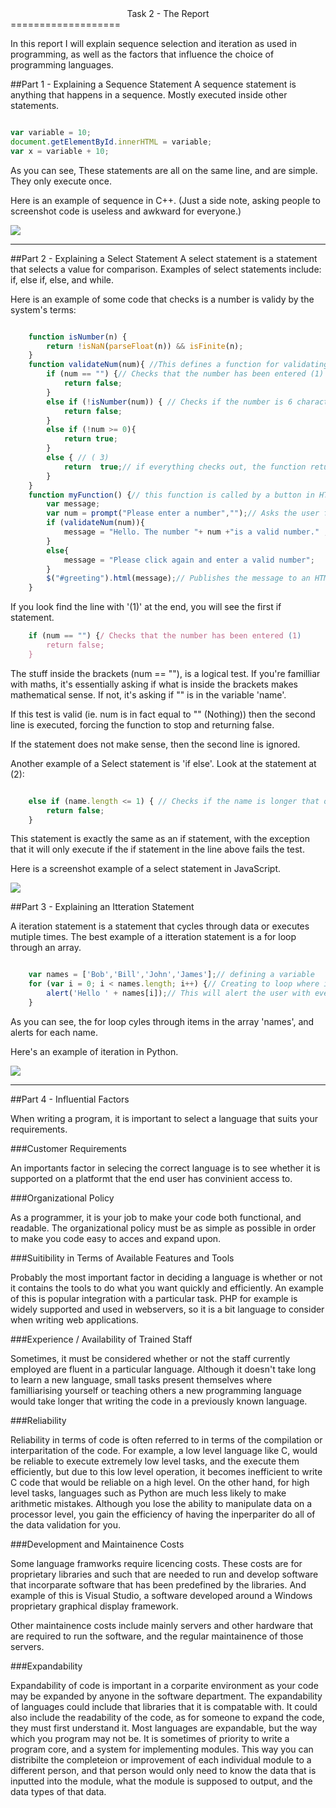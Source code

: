 <center>Task 2 - The Report</center>
===================

In this report I will explain sequence selection and iteration as used in programming, as well as the factors that influence the choice of programming languages.

##Part 1 - Explaining a Sequence Statement
A sequence statement is anything that happens in a sequence. Mostly executed inside other statements.

```Javascript

var variable = 10;
document.getElementById.innerHTML = variable;
var x = variable + 10;
```

As you can see, These statements are all on the same line, and are simple. They only execute once.

Here is an example of sequence in C++. (Just a side note, asking people to screenshot code is useless and awkward for everyone.)

<img src="http://i.cubeupload.com/maAqUq.png" style="max-width:100%;" />

-----------------

##Part 2 - Explaining a Select Statement
A select statement is a statement that selects a value for comparison. Examples of select statements include: if, else if, else, and while.

Here is an example of some code that checks is a number is validy by the system's terms:
```JavaScript

    function isNumber(n) {
        return !isNaN(parseFloat(n)) && isFinite(n);
    }
    function validateNum(num){ //This defines a function for validating a number.
        if (num == "") {// Checks that the number has been entered (1)
            return false;
        }
        else if (!isNumber(num)) { // Checks if the number is 6 characters long( 2)
            return false;
        }
        else if (!num >= 0){
    		return true;
    	}
        else { // ( 3)
            return  true;// if everything checks out, the function returns true
        }
    }
    function myFunction() {// this function is called by a button in HTML
        var message;
        var num = prompt("Please enter a number","");// Asks the user for input
        if (validateNum(num)){
            message = "Hello. The number "+ num +"is a valid number." ;
        }
        else{
            message = "Please click again and enter a valid number";
        }
        $("#greeting").html(message);// Publishes the message to an HTML element    
    }
```

If you look find the line with '(1)' at the end, you will see the first if statement.
```Javascript
    if (num == "") {/ Checks that the number has been entered (1)
        return false;
    }
```
The stuff inside the brackets (num == ""), is a logical test. If you're familliar with maths, it's essentially asking if what is inside the brackets makes mathematical sense. If not, it's asking if "" is in the variable 'name'.

If this test is valid (ie. num is in fact equal to "" (Nothing)) then the second line is executed, forcing the function to stop and returning false.

If the statement does not make sense, then the second line is ignored.

Another example of a Select statement is 'if else'. Look at the statement at (2):
```JavaScript

	else if (name.length <= 1) { // Checks if the name is longer that one character (2)
		return false;
	}
```

This statement is exactly the same as an if statement, with the exception that it will only execute if the if statement in the line above fails the test.

Here is a screenshot example of a select statement in JavaScript.

<img src="http://i.cubeupload.com/EOV31C.png" style="max-width:100%;" />


##Part 3 - Explaining an Itteration Statement

A iteration statement is a statement that cycles through data or executes mutiple times. The best example of a itteration statement is a for loop through an array.

```JavaScript

	var names = ['Bob','Bill','John','James'];// defining a variable
	for (var i = 0; i < names.length; i++) {// Creating to loop where i is any number					//between 0 and the length of names
		alert('Hello ' + names[i]);// This will alert the user with every name
	}
```

As you can see, the for loop cyles through items in the array 'names', and alerts for each name.

Here's an example of iteration in Python.

<img src="http://i.cubeupload.com/0sMXv7.png" style="max-width:100%;" />

---------------------

##Part 4 - Influential Factors

When writing a program, it is important to select a language that suits your requirements.

###Customer Requirements

An importants factor in selecing the correct language is to see whether it is supported on a platformt that the end user has convinient access to.

###Organizational Policy

As a programmer, it is your job to make your code both functional, and readable. The organizational policy must be as simple as possible in order to make you code easy to acces and expand upon.

###Suitibility in Terms of Available Features and Tools

Probably the most important factor in deciding a language is whether or not it contains the tools to do what you want quickly and efficiently. An example of this is popular integration with a particular task. PHP for example is widely supported and used in webservers, so it is a bit language to consider when writing web applications.

###Experience / Availability of Trained Staff

Sometimes, it must be considered whether or not the staff currently employed are fluent in a particular language. Although it doesn't take long to learn a new language, small tasks present themselves where familliarising yourself or teaching others a new programming language would take longer that writing the code in a previously known language.

###Reliability

Reliability in terms of code is often referred to in terms of the compilation or interparitation of the code. For example, a low level language like C, would be reliable to execute extremely low level tasks, and the execute them efficiently, but due to this low level operation, it becomes inefficient to write C code that would be reliable on a high level. On the other hand, for high level tasks, languages such as Python are much less likely to make arithmetic mistakes. Although you lose the ability to manipulate data on a processor level, you gain the efficiency of having the  inperpariter do all of the data validation for you.

###Development and Maintainence Costs

Some language framworks require licencing costs. These costs are for proprietary libraries and such that are needed to run and develop software that incorparate software that has been predefined by the libraries. And example of this is Visual Studio, a software developed around a Windows proprietary graphical display framework.

Other maintainence costs include mainly servers and other hardware that are required to run the software, and the regular maintainence of those servers.

###Expandability

Expandability of code is important in a corparite environment as your code may be expanded by anyone in the software department. The expandability of languages could include that libraries that it is compatable with. It could also include the readability of the code, as for someone to expand the code, they must first understand it. Most languages are expandable, but the way which you program may not be. It is sometimes of priority to write a program core, and a system for implementing modules. This way you can distribilte the completeion or improvement of each individual module to a different person, and that person would only need to know the data that is inputted into the module, what the module is supposed to output, and the data types of that data.
